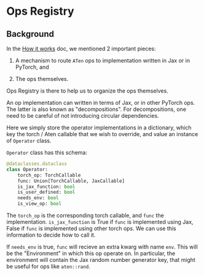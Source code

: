 # Ops Registry

## Background

In the [How it works](how_it_works.md) doc, we mentioned 2 important pieces:

1. A mechanism to route `ATen` ops to implementation written in Jax or in
   PyTorch, and

1. The ops themselves.

Ops Registry is there to help us to organize the ops themselves.

An op implementation can written in terms of Jax, or in other PyTorch ops. The
latter is also known as "decompositions". For decompositions, one need to be
careful of not introducing circular dependencies.

Here we simply store the operator implementations in a dictionary, which key the
torch / Aten callable that we wish to override, and value an instance of
`Operator` class.

`Operator` class has this schema:

```python
@dataclasses.dataclass
class Operator:
    torch_op: TorchCallable
    func: Union[TorchCallable, JaxCallable]
    is_jax_function: bool
    is_user_defined: bool
    needs_env: bool
    is_view_op: bool
```

The `torch_op` is the corresponding torch callable, and `func` the
implementation. `is_jax_function` is True if `func` is implemented using Jax,
False if `func` is implemented using other torch ops. We can use this
information to decide how to call it.

If `needs_env` is true, `func` will recieve an extra kwarg with name `env`. This
will be the "Environment" in which this op operate on. In particular, the
environment will contain the Jax random number generator key, that might be
useful for ops like `aten::rand`.
